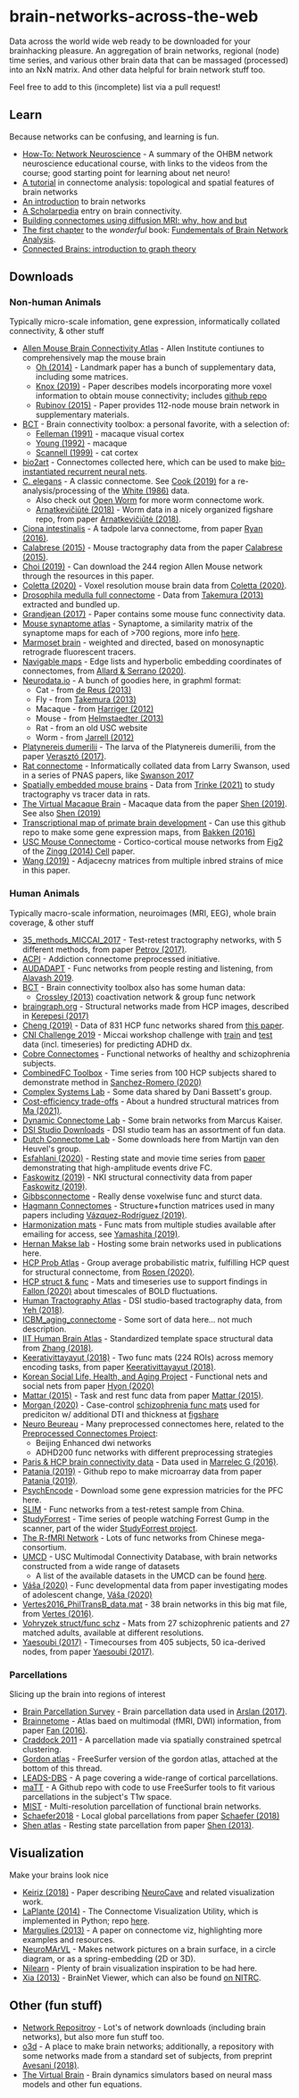 # brain-networks-across-the-web
Data across the world wide web ready to be downloaded for your brainhacking pleasure. An aggregation of brain networks, regional (node) time series, and various other brain data that can be massaged (processed) into an NxN matrix. And other data helpful for brain network stuff too.

Feel free to add to this (incomplete) list via a pull request! 

## Learn
Because networks can be confusing, and learning is fun. 

* [How-To: Network Neuroscience](https://www.ohbmbrainmappingblog.com/blog/ohbm-on-demand-how-to-network-neuroscience) - A summary of the OHBM network neuroscience educational course, with links to the videos from the course; good starting point for learning about net neuro! 
* [A tutorial](https://www.dynamic-connectome.org/t/tutorial/) in connectome analysis: topological and spatial features of brain networks
* [An	introduction](https://www.humanbrainmapping.org/files/2017/ED%20Courses/Course%20Materials/BrainGraphs_Fornito_Alex.pdf)	to	brain	networks
* [A Scholarpedia](http://www.scholarpedia.org/article/Brain_connectivity) entry on brain connectivity.
* [Building connectomes using diffusion MRI: why, how and but](https://ora.ox.ac.uk/objects/uuid:81f726ca-d1f1-48f3-b686-82f3d6a198ba)
* [The first chapter](http://scitechconnect.elsevier.com/wp-content/uploads/2017/02/An-Introduction-to-Brain-Network-Analysis.pdf) to the *wonderful* book: [Fundementals of Brain Network Analysis](https://www.amazon.com/Fundamentals-Brain-Network-Analysis-Fornito-ebook/dp/B01CRIU886).
* [Connected Brains: introduction to graph theory](https://home.kpn.nl/stam7883/graph_introduction.html)

## Downloads
### Non-human Animals
Typically micro-scale infomation, gene expression, informatically collated connectivity, & other stuff

* [Allen Mouse Brain Connectivity Atlas](https://connectivity.brain-map.org/static/brainexplorer) - Allen Institute contiunes to comprehensively map the mouse brain 
  * [Oh (2014)](https://www.ncbi.nlm.nih.gov/pmc/articles/PMC5102064/) - Landmark paper has a bunch of supplementary data, including some matrices. 
  * [Knox (2019)](https://www.mitpressjournals.org/doi/10.1162/netn_a_00066) - Paper describes models incorporating more voxel information to obtain mouse connectivity; includes [github repo](https://github.com/AllenInstitute/mouse_connectivity_models)
  * [Rubinov (2015)](https://www.pnas.org/content/112/32/10032/tab-figures-data) - Paper provides 112-node mouse brain network in supplementary materials.
* [BCT](https://sites.google.com/site/bctnet/datasets/) - Brain connectivity toolbox: a personal favorite, with a selection of:
  * [Felleman (1991)](https://www.ncbi.nlm.nih.gov/pubmed/1822724) - macaque visual cortex
  * [Young (1992)](https://www.nature.com/articles/358152a0) - macaque
  * [Scannell (1999)](https://academic.oup.com/cercor/article/9/3/277/428916) - cat cortex
* [bio2art](https://github.com/AlGoulas/bio2art/tree/master/connectomes) - Connectomes collected here, which can be used to make [bio-instantiated recurrent neural nets](https://www.biorxiv.org/content/10.1101/2021.01.22.427744v1.full).
* [C. elegans](http://wormwiring.org/) - A classic connectome. See [Cook (2019)](https://doi.org/10.1038/s41586-019-1352-7) for a re-analysis/processing of the [White (1986)](https://www.semanticscholar.org/paper/The-structure-of-the-nervous-system-of-the-nematode-White-Southgate/62d36f23580ae0c822ebc7de69ae603d85441bfc) data.
  * Also check out [Open Worm](http://openworm.org/downloads.html) for more worm connectome work.
  * [Arnatkevic̆iūtė (2018)](https://figshare.com/s/797199619fbabdab8c86) - Worm data in a nicely organized figshare repo, from paper [Arnatkevic̆iūtė (2018)](https://journals.plos.org/ploscompbiol/article?id=10.1371/journal.pcbi.1005989).
* [Ciona intestinalis](https://elifesciences.org/articles/16962#fig16) - A tadpole larva connectome, from paper [Ryan (2016)](https://elifesciences.org/articles/16962). 
* [Calabrese (2015)](http://www.civm.duhs.duke.edu/mouseconnectome/#download) - Mouse tractography data from the paper [Calabrese (2015)](https://academic.oup.com/cercor/article/25/11/4628/2367615).
* [Choi (2019)](https://journals.plos.org/ploscompbiol/article?id=10.1371/journal.pcbi.1006978) - Can download the 244 region Allen Mouse network through the resources in this paper.
* [Coletta (2020)](https://data.mendeley.com/datasets/dxtzpvv83k/2) - Voxel resolution mouse brain data from [Coletta (2020)](https://advances.sciencemag.org/content/6/51/eabb7187.full).
* [Drosophila medulla full connectome](https://figshare.com/articles/Drosophila_medulla_full_connectome/1249735) - Data from [Takemura (2013)](https://www.nature.com/articles/nature12450) extracted and bundled up.
* [Grandjean (2017)](http://www.jneurosci.org/content/37/34/8092) - Paper contains some mouse func connectivity data. 
* [Mouse synaptome atlas](https://www.cell.com/neuron/fulltext/S0896-6273(18)30581-6) - Synaptome, a similarity matrix of the synaptome maps for each of >700 regions, more info [here](http://synaptome.genes2cognition.org/). 
* [Marmoset brain](http://analytics.marmosetbrain.org/) - weighted and directed, based on monosynaptic retrograde fluorescent tracers.
* [Navigable maps](https://github.com/networkgeometry/navigable_brain_maps_data) - Edge lists and hyperbolic embedding coordinates of connectomes, from [Allard & Serrano (2020)](https://journals.plos.org/ploscompbiol/article?id=10.1371/journal.pcbi.1007584). 
* [Neurodata.io](https://neurodata.io/project/connectomes/) - A bunch of goodies here, in graphml format:
  * Cat - from [de Reus (2013)](http://www.jneurosci.org/content/33/32/12929.full)
  * Fly - from [Takemura (2013)](https://www.nature.com/articles/nature12450)
  * Macaque - from [Harriger (2012)](https://journals.plos.org/plosone/article?id=10.1371/journal.pone.0046497)
  * Mouse - from [Helmstaedter (2013)](https://www.nature.com/articles/nature12346)
  * Rat - from an old USC website
  * Worm - from [Jarrell (2012)](https://science.sciencemag.org/content/337/6093/437.full)
* [Platynereis dumerilii](https://elifesciences.org/articles/26000/figures#SD8-data) - The larva of the Platynereis dumerilii, from the paper [Verasztó (2017)](https://elifesciences.org/articles/26000).
* [Rat connectome](https://www.pnas.org/highwire/filestream/624512/field_highwire_adjunct_files/2/pnas.1712928114.sd03.xlsx) - Informatically collated data from Larry Swanson, used in a series of PNAS papers, like [Swanson 2017](https://www.pnas.org/content/114/45/E9692)
* [Spatially embedded mouse brains](https://knowledge.uchicago.edu/record/3310) - Data from [Trinke (2021)](https://doi.org/10.1016/j.neuroimage.2021.118576) to study tractography vs tracer data in rats. 
* [The Virtual Macaque Brain](https://zenodo.org/record/1471588#.XEDwPc9Kj9U) - Macaque data from the paper [Shen (2019)](https://www.sciencedirect.com/science/article/pii/S1053811919301041). See also [Shen (2019)](https://doi.org/10.1038/s41597-019-0129-z)
* [Transcriptional map of primate brain development](https://github.com/AllenBrainAtlas/DevRhesusLMD) - Can use this github repo to make some gene expression maps, from [Bakken (2016)](https://www.nature.com/articles/nature18637)
* [USC Mouse Connectome](http://www.mouseconnectome.org/MCP/page/tables/supplementary?paperId=17) - Cortico-cortical mouse networks from [Fig2](http://www.mouseconnectome.org/MCP/page/documents/figures?paperId=17) of the [Zingg (2014) Cell](https://www.cell.com/abstract/S0092-8674%2814%2900222-0) paper.
* [Wang (2019)](https://www.biorxiv.org/content/10.1101/701755v1) - Adjacecny matrices from multiple inbred strains of mice in this paper. 

### Human Animals 
Typically macro-scale information, neuroimages (MRI, EEG), whole brain coverage, & other stuff

* [35_methods_MICCAI_2017](https://github.com/lodurality/35_methods_MICCAI_2017) - Test-retest tractography networks, with 5 different methods, from paper [Petrov (2017)](https://link.springer.com/chapter/10.1007/978-3-319-66182-7_59). 
* [ACPI](http://fcon_1000.projects.nitrc.org/indi/ACPI/html/index.html) - Addiction connectome preprocessed initiative. 
* [AUDADAPT](https://osf.io/28r57/) - Func networks from people resting and listening, from [Alavash 2019](https://www.pnas.org/content/116/2/660).
* [BCT](https://sites.google.com/site/bctnet/datasets/) - Brain connectivity toolbox also has some human data:
  * [Crossley (2013)](https://www.pnas.org/content/110/28/11583) coactivation network & group func network
* [braingraph.org](http://braingraph.org/cms/download-pit-group-connectomes/) - Structural networks made from HCP images, described in [Kerepesi (2017)](https://link.springer.com/article/10.1007%2Fs11571-017-9445-1)
* [Cheng (2019)](https://datadryad.org/resource/doi:10.5061/dryad.736t01r) - Data of 831 HCP func networks shared from [this paper](https://elifesciences.org/articles/40765).
* [CNI Challenge 2019](http://www.brainconnectivity.net/challenge.html) - Miccai workshop challenge with [train](https://github.com/mdschirmer/2019_CNI_TrainingRelease) and [test](https://github.com/mdschirmer/2019_CNI_ValidationRelease) data (incl. timeseries) for predicting ADHD dx.
* [Cobre Connectomes](https://figshare.com/articles/Cobre_Connectomes_GZ/1328237) - Functional networks of healthy and schizophrenia subjects.
* [CombinedFC Toolbox](https://github.com/ColeLab/CombinedFC) - Time series from 100 HCP subjects shared to demonstrate method in [Sanchez-Romero (2020)](https://www.mitpressjournals.org/doi/abs/10.1162/jocn_a_01580)
* [Complex Systems Lab](https://complexsystemsupenn.com/codedata) - Some data shared by Dani Bassett's group.
* [Cost-efficiency trade-offs](https://osf.io/45cjy/?view_only=4f1a88db7a16471db5248806b819b466) - About a hundred structural matrices from [Ma (2021)](https://www.sciencedirect.com/science/article/pii/S1053811921003177).
* [Dynamic Connectome Lab](https://www.dynamic-connectome.org/?page_id=25) - Some brain networks from Marcus Kaiser.
* [DSI Studio Downloads](http://dsi-studio.labsolver.org/download-images) - DSI studio team has an assortment of fun data.
* [Dutch Connectome Lab](http://www.dutchconnectomelab.nl/) - Some downloads here from Martijn van den Heuvel's group.
* [Esfahlani (2020)](https://figshare.com/articles/dataset/Resting-state_and_movie-watching_data/12971162) - Resting state and movie time series from [paper](https://www.pnas.org/content/early/2020/10/21/2005531117) demonstrating that high-amplitude events drive FC.  
* [Faskowitz (2019)](https://figshare.com/articles/Faskowitz2018wsbmLifeSpan_data/6983018) - NKI structural connectivity data from paper [Faskowitz (2019)](https://www.nature.com/articles/s41598-018-31202-1). 
* [Gibbsconnectome](https://www.nitrc.org/projects/gibbsconnectome/) - Really dense voxelwise func and sturct data.
* [Hagmann Connectomes](https://zenodo.org/record/2872624#.XYEcfdVKiUl) - Structure+function matrices used in many papers including [Vázquez-Rodríguez (2019)](https://www.pnas.org/content/early/2019/09/27/1903403116). 
* [Harmonization mats](https://bicr.atr.jp/dcn/en/download/harmonization/) - Func mats from multiple studies available after emailing for access, see [Yamashita (2019)](https://journals.plos.org/plosbiology/article?id=10.1371/journal.pbio.3000042).
* [Hernan Makse lab](http://www-levich.engr.ccny.cuny.edu/webpage/hmakse/brain/) - Hosting some brain networks used in publications here.
* [HCP Prob Atlas](https://www.biorxiv.org/content/10.1101/2020.06.22.166041v1.supplementary-material) - Group average probabilistic matrix, fulfilling HCP quest for structural connectome, from [Rosen (2020)](https://doi.org/10.1101/2020.06.22.166041).
* [HCP struct & func](https://zenodo.org/record/4643074) - Mats and timeseries use to support findings in [Fallon (2020)](https://direct.mit.edu/netn/article/4/3/788/95846/Timescales-of-spontaneous-fMRI-fluctuations-relate) about timescales of BOLD fluctuations.
* [Human Tractography Atlas](http://brain.labsolver.org/tractography/download) - DSI studio-based tractography data, from [Yeh (2018)](https://www.sciencedirect.com/science/article/pii/S1053811918304324).
* [ICBM_aging_connectome](https://figshare.com/articles/ICBM_aging_connectome/) - Some sort of data here... not much description.
* [IIT Human Brain Atlas](https://www.nitrc.org/projects/iit) - Standardized template space structural data from [Zhang (2018)](https://pubmed.ncbi.nlm.nih.gov/29414497/).
* [Keerativittayayut (2018)](https://elifesciences.org/articles/32696#fig4) - Two func mats (224 ROIs) across memory encoding tasks, from paper [Keerativittayayut (2018)](https://elifesciences.org/articles/32696).
* [Korean Social Life, Health, and Aging Project](https://github.com/rhhyon/KSHAP-PNAS-2020) - Functional nets and social nets from paper [Hyon (2020)](https://www.pnas.org/content/early/2020/12/11/2013606117)
* [Mattar (2015)](https://datadryad.org/resource/doi:10.5061/dryad.94t53) - Task and rest func data from paper [Mattar (2015)](https://journals.plos.org/ploscompbiol/article?id=10.1371/journal.pcbi.1004533).
* [Morgan (2020)](https://doi.org/10.1016/j.bpsc.2020.05.013) - Case-control [schizophrenia func mats](https://github.com/jmyoung36/fMRI_connectivity_accurately_distinguishes_cases) used for prediciton w/ additional DTI and thickness at [figshare](https://figshare.com/articles/dataset/Data_for_Functional_MRI_connectivity_accurately_distinguishes_cases_with_psychotic_disorders_from_healthy_controls_based_on_cortical_features_associated_with_brain_network_development_/12361550)
* [Neuro Beureau](https://www.nitrc.org/frs/?group_id=383) - Many preprocessed connectomes here, related to the [Preprocessed Connectomes Project](http://preprocessed-connectomes-project.org/datasets.html): 
  * Beijing Enhanced dwi networks
  * ADHD200 func networks with different preprocessing strategies
* [Paris & HCP brain connectivity data](https://figshare.com/articles/Paris_HCP_brain_connectivity_data/3749595) - Data used in [Marrelec G (2016)](https://journals.plos.org/ploscompbiol/article?id=10.1371/journal.pcbi.1005031).
* [Patania (2019)](https://github.com/alpatania/AHBA_microarray_Mapper) - Github repo to make microarray data from paper [Patania (2019)](https://www.mitpressjournals.org/doi/abs/10.1162/netn_a_00094).
* [PsychEncode](http://resource.psychencode.org/#Pipeline) - Download some gene expression matricies for the PFC here.
* [SLIM](http://fcon_1000.projects.nitrc.org/indi/retro/southwestuni_qiu_index.html) - Func networks from a test-retest sample from China.
* [StudyForrest](https://github.com/psychoinformatics-de/studyforrest-data-aggregate) - Time series of people watching Forrest Gump in the scanner, part of the wider [StudyForrest project](http://studyforrest.org/).
* [The R-fMRI Network](http://rfmri.org/DownloadRfMRIMaps) - Lots of func networks from Chinese mega-consortium.
* [UMCD](http://umcd.humanconnectomeproject.org/) - USC Multimodal Connectivity Database, with brain networks constructed from a wide range of datasets
  * A list of the available datasets in the UMCD can be found [here](http://umcd.humanconnectomeproject.org/umcd/default/browse_studies). 
* [Váša (2020)](https://figshare.com/articles/Data_for_Conservative_and_disruptive_modes_of_adolescent_change_in_human_brain_functional_connectivity_/11551602) - Func developmental data from paper investigating modes of adolescent change, [Váša (2020)](https://www.pnas.org/content/early/2020/01/27/1906144117)
* [Vertes2016_PhilTransB_data.mat](https://figshare.com/articles/Vertes2016_PhilTransB_data_mat/3363433) - 38 brain networks in this big mat file, from [Vertes (2016)](https://royalsocietypublishing.org/doi/10.1098/rstb.2015.0362).
* [Vohryzek struct/func schz](https://zenodo.org/record/3758534#.XqCsrtMzZQL) - Mats from 27 schizophrenic patients and 27 matched adults, available at different resolutions.
* [Yaesoubi (2017)](https://figshare.com/articles/Network_time-courses_for_multiple_subjects/4595308) - Timecourses from 405 subjects, 50 ica-derived nodes, from paper [Yaesoubi (2017)](https://journals.plos.org/plosone/article?id=10.1371/journal.pone.0171647).

### Parcellations
Slicing up the brain into regions of interest

* [Brain Parcellation Survey](https://biomedia.doc.ic.ac.uk/brain-parcellation-survey/) - Brain parcellation data used in [Arslan (2017)](https://www.sciencedirect.com/science/article/pii/S1053811917303026).
* [Brainnetome](http://atlas.brainnetome.org/download.html) - Atlas baed on multimodal (fMRI, DWI) information, from paper [Fan (2016)](https://academic.oup.com/cercor/article/26/8/3508/2429104).
* [Craddock 2011](http://ccraddock.github.io/cluster_roi/atlases.html) - A parcellation made via spatially constrained spetrcal clustering. 
* [Gordon atlas](https://mail.nmr.mgh.harvard.edu/pipermail//freesurfer/2017-April/051470.html) - FreeSurfer version of the gordon atlas, attached at the bottom of this thread.
* [LEADS-DBS](https://www.lead-dbs.org/helpsupport/knowledge-base/atlasesresources/cortical-atlas-parcellations-mni-space/) - A page covering a wide-range of cortical parcellations.
* [maTT](https://github.com/faskowit/multiAtlasTT) - A Github repo with code to use FreeSurfer tools to fit various parcellations in the subject's T1w space.  
* [MIST](https://mniopenresearch.org/articles/1-3) - Multi-resolution parcellation of functional brain networks.
* [Schaefer2018](https://github.com/ThomasYeoLab/CBIG/tree/master/stable_projects/brain_parcellation/Schaefer2018_LocalGlobal) - Local global parcellations from paper [Schaefer (2018)](http://people.csail.mit.edu/ythomas/publications/2018LocalGlobal-CerebCor.pdf)
* [Shen atlas](https://www.nitrc.org/projects/bioimagesuite) - Resting state parcellation from paper [Shen (2013)](https://www.sciencedirect.com/science/article/pii/S1053811913005818).

## Visualization
Make your brains look nice

* [Keiriz (2018)](https://www.mitpressjournals.org/doi/10.1162/netn_a_00044) - Paper describing [NeuroCave](https://github.com/CreativeCodingLab/NeuroCave) and related visualization work.
* [LaPlante (2014)](https://journals.plos.org/plosone/article?id=10.1371/journal.pone.0113838) - The Connectome Visualization Utility, which is implemented in Python; repo [here](https://github.com/aestrivex/cvu).
* [Margulies (2013)](https://www.sciencedirect.com/science/article/pii/S1053811913004709) - A paper on connectome viz, highlighting more examples and resources. 
* [NeuroMArVL](https://immersive.erc.monash.edu/neuromarvl/) - Makes network pictures on a brain surface, in a circle diagram, or as a spring-embedding (2D or 3D).
* [Nilearn](https://nilearn.github.io/auto_examples/index.html#visualization-of-brain-images) - Plenty of brain visualization inspiration to be had here.  
* [Xia (2013)](https://journals.plos.org/plosone/article?id=10.1371/journal.pone.0068910) - BrainNet Viewer, which can also be found [on NITRC](https://www.nitrc.org/projects/bnv/).

## Other (fun stuff)

* [Network Repositroy](http://networkrepository.com/index.php) - Lot's of network downloads (including brain networks), but also more fun stuff too.
* [o3d](https://brainlife.io/home/o3d) - A place to make brain networks; additionally, a repository with some networks made from a standard set of subjects, from preprint [Avesani (2018)](https://psyarxiv.com/y82n7/).
* [The Virtual Brain](https://www.thevirtualbrain.org/tvb/zwei/home) - Brain dynamics simulators based on neural mass models and other fun equations.
